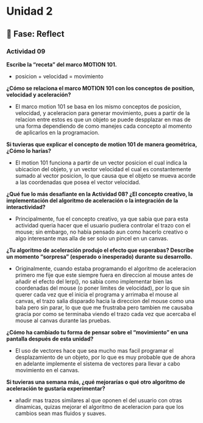 # Unidad 2


## 🤔 Fase: Reflect


### Actividad 09

**Escribe la “receta” del marco MOTION 101.**
-  posicion + velocidad = movimiento

**¿Cómo se relaciona el marco MOTION 101 con los conceptos de position, velocidad y aceleración?**
- El marco motion 101 se basa en los mismo conceptos de posicion, velocidad, y aceleracion para generar movimiento, pues a partir de la relacion entre estos es que un objeto se puede despplazar en mas de una forma dependiendo de como manejes cada concepto al momento de aplicarlos en la programacion.

**Si tuvieras que explicar el concepto de motion 101 de manera geométrica, ¿Cómo lo harías?**
- El motion 101 funciona a partir de un vector posicion el cual indica la ubicacion del objeto, y un vector velocidad el cual es constantemente sumado al vector posicion, lo que causa que el objeto se mueva acorde a las coordenadas que posea el vector velocidad.

**¿Qué fue lo más desafiante en la Actividad 08? ¿El concepto creativo, la implementación del algoritmo de aceleración o la integración de la interactividad?**
- Principalmente, fue el concepto creativo, ya que sabia que para esta actividad queria hacer que el usuario pudiera controlar el trazo con el mouse; sin embargo, no habia pensado aun como hacerlo creativo o algo interesante mas alla de ser solo un pincel en un canvas.

**¿Tu algoritmo de aceleración produjo el efecto que esperabas? Describe un momento “sorpresa” (esperado o inesperado) durante su desarrollo.**
- Originalmente, cuando estaba programando el algoritmo de aceleracion primero me fije que este siempre fuera en direccion al mouse antes de añadir el efecto del lerp(), no sabia como implementar bien las coordenadas del mouse (o poner limites de velocidad), por lo que sin querer cada vez que el inicia el programa y arrimaba el mouse al canvas, el trazo salia disparado hacia la direccion del mouse como una bala pero sin parar, lo que que me frustraba pero tambien me causaba gracia por como se terminaba viendo el trazo cada vez que acercaba el mouse al canvas durante las pruebas.

**¿Cómo ha cambiado tu forma de pensar sobre el “movimiento” en una pantalla después de esta unidad?**
- El uso de vectores hace que sea mucho mas facil programar el desplazamiento de un objeto, por lo que es muy probable que de ahora en adelante implemente el sistema de vectores para llevar a cabo movimiento en el canvas.


**Si tuvieras una semana más, ¿qué mejorarías o qué otro algoritmo de aceleración te gustaría experimentar?**
- añadir mas trazos similares al que oponen el del usuario con otras dinamicas, quizas mejorar el algoritmo de aceleracion para que los cambios sean mas fluidos y suaves.

